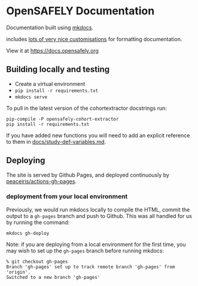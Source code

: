 # OpenSAFELY Documentation

Documentation built using [mkdocs](https://www.mkdocs.org/).

includes [lots of very nice
customisations](https://squidfunk.github.io/mkdocs-material/reference/abbreviations/)
for formatting documentation.

View it at https://docs.opensafely.org

## Building locally and testing

- Create a virtual environment
- `pip install -r requirements.txt`
- `mkdocs serve`

To pull in the latest version of the cohortextractor docstrings run:

    pip-compile -P opensafely-cohort-extractor
    pip install -r requirements.txt

If you have added new functions you will need to add an explicit
reference to them in [docs/study-def-variables.md](./docs/study-def-variables.md).


## Deploying

The site is served by Github Pages, and deployed continuously by [peaceiris/actions-gh-pages](https://github.com/peaceiris/actions-gh-pages).

### deployment from your local environment

Previously, we would run mkdocs locally to compile the HTML, commit the output to a `gh-pages` branch and push to Github. This was all handled for us by running the command:

    mkdocs gh-deploy

Note: if you are deploying from a local environment for the first time, you may wish to set up the `gh-pages` branch before running mkdocs:

    % git checkout gh-pages
    Branch 'gh-pages' set up to track remote branch 'gh-pages' from 'origin'.
    Switched to a new branch 'gh-pages'
